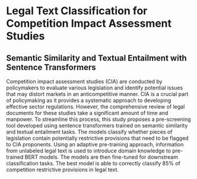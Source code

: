 # Legal Text Classification for Competition Impact Assessment Studies
## Semantic Similarity and Textual Entailment with Sentence Transformers 

Competition impact assessment studies (CIA) are conducted by policymakers to evaluate various legislation and identify potential issues that may distort markets in an anticompetitive manner. CIA is a crucial part of policymaking as it provides a systematic approach to developing effective sector regulations. However, the comprehensive review of legal documents for these studies take a significant amount of time and manpower. To streamline this process, this study proposes a pre-screening tool developed using sentence transformers trained on semantic similarity and textual entailment tasks. The models classify whether pieces of legislation contain potentially restrictive provisions that need to be flagged to CIA proponents. Using an adaptive pre-training approach, information from unlabeled legal text is used to introduce domain knowledge to pre-trained BERT models. The models are then fine-tuned for downstream classification tasks. The best model is able to correctly classify 85\% of competition restrictive provisions in legal text.
